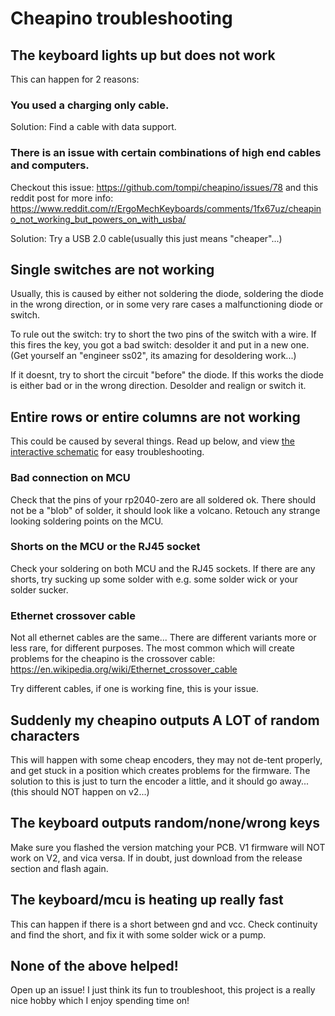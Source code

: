 # Cheapino troubleshooting

## The keyboard lights up but does not work

This can happen for 2 reasons:

### You used a charging only cable.
Solution: Find a cable with data support.

### There is an issue with certain combinations of high end cables and computers.
Checkout this issue:
https://github.com/tompi/cheapino/issues/78
and this reddit post for more info:
https://www.reddit.com/r/ErgoMechKeyboards/comments/1fx67uz/cheapino_not_working_but_powers_on_with_usba/

Solution: Try a USB 2.0 cable(usually this just means "cheaper"...)

## Single switches are not working

Usually, this is caused by either not soldering the diode, soldering the diode in the wrong direction, or in some very rare cases a malfunctioning diode or switch.

To rule out the switch: try to short the two pins of the switch with a wire.
If this fires the key, you got a bad switch: desolder it and put in a new one.
(Get yourself an "engineer ss02", its amazing for desoldering work...)

If it doesnt, try to short the circuit "before" the diode. If this works the diode is either bad or in the wrong direction. Desolder and realign or switch it.

## Entire rows or entire columns are not working

This could be caused by several things. Read up below, and view [the interactive schematic](https://tompi.github.io/cheapino/doc/troubleshooting/routing.html) for easy troubleshooting.

### Bad connection on MCU

Check that the pins of your rp2040-zero are all soldered ok. There should not be a "blob" of solder, it should look like a volcano. Retouch any strange looking soldering points on the MCU.

### Shorts on the MCU or the RJ45 socket

Check your soldering on both MCU and the RJ45 sockets. If there are any shorts, try sucking up some solder with e.g. some solder wick or your solder sucker.

### Ethernet crossover cable

Not all ethernet cables are the same... There are different variants more or less rare, for different purposes. The most common which will create problems for the cheapino is the crossover cable: https://en.wikipedia.org/wiki/Ethernet_crossover_cable

Try different cables, if one is working fine, this is your issue.

## Suddenly my cheapino outputs A LOT of random characters

This will happen with some cheap encoders, they may not de-tent properly, and get stuck in a position which creates problems for the firmware. The solution to this is just to turn the encoder a little, and it should go away... (this should NOT happen on v2...)

## The keyboard outputs random/none/wrong keys

Make sure you flashed the version matching your PCB. V1 firmware will NOT work on V2, and vica versa.
If in doubt, just download from the release section and flash again.

## The keyboard/mcu is heating up really fast

This can happen if there is a short between gnd and vcc. Check continuity and find the short, and fix it with some solder wick or a pump.

## None of the above helped!

Open up an issue! I just think its fun to troubleshoot, this project is a really nice hobby which I enjoy spending time on!

